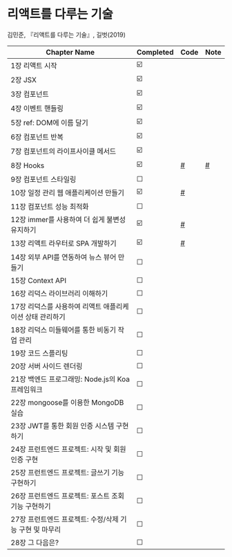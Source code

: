 # 리액트를 다루는 기술

김민준, 『리액트를 다루는 기술』, 길벗(2019)

| Chapter Name                                             | Completed | Code                                                                      | Note                                                                            |
| -------------------------------------------------------- | --------- | ------------------------------------------------------------------------- | ------------------------------------------------------------------------------- |
| 1장 리액트 시작                                          | ☑️        |                                                                           |                                                                                 |
| 2장 JSX                                                  | ☑️        |                                                                           |                                                                                 |
| 3장 컴포넌트                                             | ☑️        |                                                                           |                                                                                 |
| 4장 이벤트 핸들링                                        | ☑️        |                                                                           |                                                                                 |
| 5장 ref: DOM에 이름 달기                                 | ☑️        |                                                                           |                                                                                 |
| 6장 컴포넌트 반복                                        | ☑️        |                                                                           |                                                                                 |
| 7장 컴포넌트의 라이프사이클 메서드                       | ☑️        |                                                                           |                                                                                 |
| 8장 Hooks                                                | ☑️        | [#](https://github.com/Dogdriip/learning-react/tree/main/hooks-tutorial)  | [#](https://github.com/Dogdriip/learning-react/issues/1#issuecomment-798569574) |
| 9장 컴포넌트 스타일링                                    | ☐         |
| 10장 일정 관리 웹 애플리케이션 만들기                    | ☑️        | [#](https://github.com/Dogdriip/learning-react/tree/main/todo-app)        |                                                                                 |
| 11장 컴포넌트 성능 최적화                                | ☐         |
| 12장 immer를 사용하여 더 쉽게 불변성 유지하기            | ☑️        | [#](https://github.com/Dogdriip/learning-react/tree/main/immer-tutorial)  |
| 13장 리액트 라우터로 SPA 개발하기                        | ☑️        | [#](https://github.com/Dogdriip/learning-react/tree/main/router-tutorial) |
| 14장 외부 API를 연동하여 뉴스 뷰어 만들기                | ☐         |
| 15장 Context API                                         | ☐         |
| 16장 리덕스 라이브러리 이해하기                          | ☐         |
| 17장 리덕스를 사용하여 리액트 애플리케이션 상태 관리하기 | ☐         |
| 18장 리덕스 미들웨어를 통한 비동기 작업 관리             | ☐         |
| 19장 코드 스플리팅                                       | ☐         |
| 20장 서버 사이드 렌더링                                  | ☐         |
| 21장 백엔드 프로그래밍: Node.js의 Koa 프레임워크         | ☐         |
| 22장 mongoose를 이용한 MongoDB 실습                      | ☐         |
| 23장 JWT를 통한 회원 인증 시스템 구현하기                | ☐         |
| 24장 프런트엔드 프로젝트: 시작 및 회원 인증 구현         | ☐         |
| 25장 프런트엔드 프로젝트: 글쓰기 기능 구현하기           | ☐         |
| 26장 프런트엔드 프로젝트: 포스트 조회 기능 구현하기      | ☐         |
| 27장 프런트엔드 프로젝트: 수정/삭제 기능 구현 및 마무리  | ☐         |
| 28장 그 다음은?                                          | ☐         |
